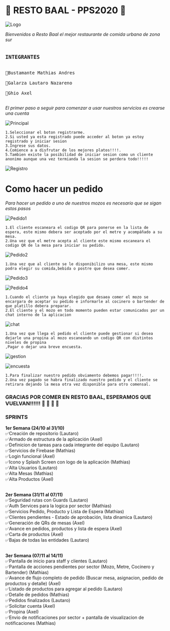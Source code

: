 <h1><strong> 🍕 RESTO BAAL - PPS2020 🍕</strong></h1>


![Logo](https://github.com/Lautarogalarza/2020_TP_PPS_Comanda_2_cuatri/blob/main/Readme_Assets/logo.png)

_Bienvenidos a Resto Baal el mejor restaurante de comida urbana de zona sur_

<pre>
<h3><strong>INTEGRANTES</strong></h3>
🍻Bustamante Mathias Andres <br>
🍻Galarza Lautaro Nazareno <br>
🍻Ghio Axel <br>
</pre>


_El primer paso a seguir para comenzar a usar nuestros servicios es crearse una cuenta_


![Principal](https://github.com/Lautarogalarza/2020_TP_PPS_Comanda_2_cuatri/blob/main/Readme_Assets/Principal.jpeg)

```
1.Seleccionar el boton registrarme.
2.Si usted ya esta registrado puede acceder al boton ya estoy registrado y iniciar sesion
3.Ingrese sus datos.
4.Comience a a disfrutar de los mejores platos!!!!.
5.Tambien existe la posibilidad de iniciar sesion como un cliente anonimo aunque una vez termianda la sesion se perdera todo!!!!!
```

![Registro](https://github.com/Lautarogalarza/2020_TP_PPS_Comanda_2_cuatri/blob/main/Readme_Assets/Registro.jpeg)

<h1><strong>Como hacer un pedido</strong></h1>

_Para hacer un pedido a uno de nuestros mozos es necesario que se sigan estos pasos_

![Pedido1](https://github.com/Lautarogalarza/2020_TP_PPS_Comanda_2_cuatri/blob/main/Readme_Assets/Pedido.jpeg)

```
1.El cliente escaneara el codigo QR para ponerse en la lista de espera, este mismo debera ser aceptado por el metre y acompáñado a su mesa.
2.Una vez que el metre acepta al cliente este mismo escaneara el codigo QR de la mesa para iniciar su pedido.
```

![Pedido2](https://github.com/Lautarogalarza/2020_TP_PPS_Comanda_2_cuatri/blob/main/Readme_Assets/Buscando.jpeg)


```
1.Una vez que al cliente se le disponibilizo una mesa, este mismo podra elegir su comida,bebida o postre que desea comer.
```
![Pedido3](https://github.com/Lautarogalarza/2020_TP_PPS_Comanda_2_cuatri/blob/main/Readme_Assets/Detalle.jpeg)

![Pedido4](https://github.com/Lautarogalarza/2020_TP_PPS_Comanda_2_cuatri/blob/main/Readme_Assets/Agregar.jpeg)

```
1.Cuando el cliente ya haya elegido que desaea comer el mozo se encargara de aceptar su pedido e informarle al cocinero o bartender de que platillo debera preparar.
2.El cliente y el mozo en todo momento pueden estar comunicados por un chat interno de la aplicacion
```
![chat](https://github.com/Lautarogalarza/2020_TP_PPS_Comanda_2_cuatri/blob/main/Readme_Assets/Chat.jpeg)

```
1.Una vez que llega el pedido el cliente puede gestionar si desea dejarle una propina al mozo escaneando un codigo QR con distintos niveles de propina
,Pagar o dejar una breve encuesta.
```

![gestion](https://github.com/Lautarogalarza/2020_TP_PPS_Comanda_2_cuatri/blob/main/Readme_Assets/Gestionar.jpeg)

![encuesta](https://github.com/Lautarogalarza/2020_TP_PPS_Comanda_2_cuatri/blob/main/Readme_Assets/Encuesta.jpeg)

```
1.Para finalizar nuestro pedido obviamento debemos pagar!!!!.
2.Una vez pagado se habra finalizado nuestro pedido y el cliente se retirara dejando la mesa otra vez disponible para otro comensal.
```
<h3><strong>GRACIAS POR COMER EN RESTO BAAL, ESPERAMOS QUE VUELVAN!!!!!! 🍕 🍕 🍕 🍕</strong></h3>

<h3><strong>SPRINTS</strong></h3>

<strong>1er Semana (24/10 al 31/10)</strong><br>
✅Creación de repositorio (Lautaro) <br> 
✅Armado de estructura de la aplicación (Axel)<br>
✅Definicion de tareas para cada integrante del equipo (Lautaro)<br>
✅Servicios de Firebase (Mathias)<br>
✅Login funcional (Axel)<br>
✅Icono y Splash Screen con logo de la aplicación (Mathias)<br>
✅Alta Usuarios (Lautaro)<br>
✅Alta Mesas (Mathias)<br>
✅Alta Productos (Axel)<br><br>

<strong>2er Semana (31/11 al 07/11)</strong><br>
✅Seguridad rutas con Guards  (Lautaro)<br>
✅Auth Services para la logica por sector (Mathias)<br>
✅Servicios Pedido, Producto y Lista de Espera (Mathias)<br>
✅Clientes pendientes - Estado de aprobación, lista dinamica  (Lautaro)<br>
✅Generación de QRs de mesas (Axel)<br>
✅Avance en pedidos, productos y lista de espera (Axel)<br>
✅Carta de productos (Axel)<br>
✅Bajas de todas las entidades  (Lautaro)<br><br>

<strong>3er Semana (07/11 al 14/11)</strong><br>
✅Pantalla de inicio para staff y clientes  (Lautaro)<br>
✅Pantalla de acciones pendientes por sector (Mozo, Metre, Cocinero y Bartender) (Mathias) <br>
✅Avance de flujo completo de pedido (Buscar mesa, asignacion, pedido de productos y detalle)  (Axel)<br>
✅Listado de productos para agregar al pedido  (Lautaro)<br>
✅Detalle de pedidos (Mathias)<br>
✅Pedidos finalizados  (Lautaro)<br>
✅Solicitar cuenta  (Axel)<br>
✅Propina  (Axel)<br>
✅Envio de notificaciones por sector + pantalla de visualizacion de notificaciones (Mathias)<br>
